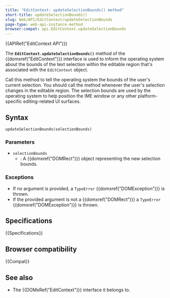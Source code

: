 ```yaml
---
title: "EditContext: updateSelectionBounds() method"
short-title: updateSelectionBounds()
slug: Web/API/EditContext/updateSelectionBounds
page-type: web-api-instance-method
browser-compat: api.EditContext.updateSelectionBounds
---
```


{{APIRef("EditContext API")}}

The **`EditContext.updateSelectionBounds()`** method of the {{domxref("EditContext")}} interface is used to inform the operating system about the bounds of the text selection within the editable region that's associated with the `EditContext` object.

Call this method to tell the operating system the bounds of the user's current selection. You should call the method whenever the user's selection changes in the editable region. The selection bounds are used by the operating system to help position the IME window or any other platform-specific editing-related UI surfaces.

## Syntax

```js-nolint
updateSelectionBounds(selectionBounds)
```

### Parameters

- `selectionBounds`
  - : A {{domxref("DOMRect")}} object representing the new selection bounds.

### Exceptions

- If no argument is provided, a `TypeError` {{domxref("DOMException")}} is thrown.
- If the provided argument is not a {{domxref("DOMRect")}} a `TypeError` {{domxref("DOMException")}} is thrown.

## Specifications

{{Specifications}}

## Browser compatibility

{{Compat}}

## See also

- The {{DOMxRef("EditContext")}} interface it belongs to.

